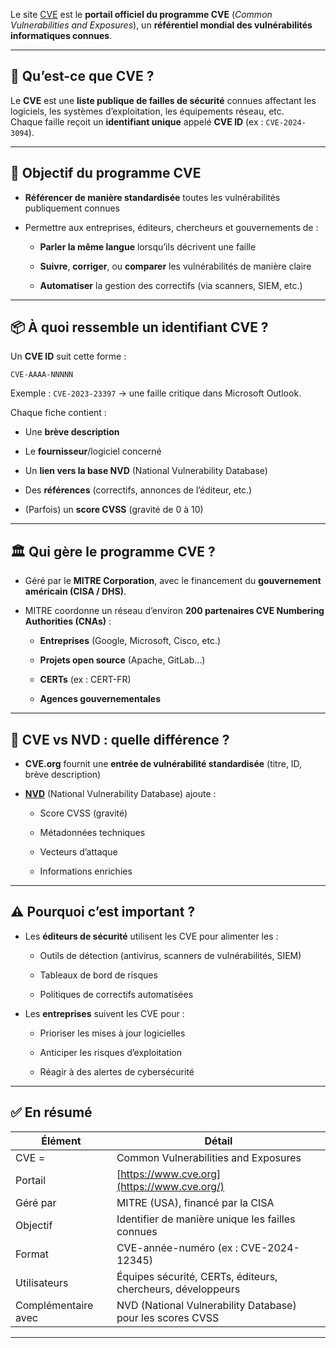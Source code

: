 Le site [CVE](https://www.cve.org/) est le **portail officiel du programme CVE** (_Common Vulnerabilities and Exposures_), un **référentiel mondial des vulnérabilités informatiques connues**.

---

## 🧠 Qu’est-ce que CVE ?

Le **CVE** est une **liste publique de failles de sécurité** connues affectant les logiciels, les systèmes d’exploitation, les équipements réseau, etc.  
Chaque faille reçoit un **identifiant unique** appelé **CVE ID** (ex : `CVE-2024-3094`).

---

## 🎯 Objectif du programme CVE

- **Référencer de manière standardisée** toutes les vulnérabilités publiquement connues
    
- Permettre aux entreprises, éditeurs, chercheurs et gouvernements de :
    
    - **Parler la même langue** lorsqu’ils décrivent une faille
        
    - **Suivre**, **corriger**, ou **comparer** les vulnérabilités de manière claire
        
    - **Automatiser** la gestion des correctifs (via scanners, SIEM, etc.)
        

---

## 📦 À quoi ressemble un identifiant CVE ?

Un **CVE ID** suit cette forme :

```
CVE-AAAA-NNNNN
```

Exemple : `CVE-2023-23397` → une faille critique dans Microsoft Outlook.

Chaque fiche contient :

- Une **brève description**
    
- Le **fournisseur**/logiciel concerné
    
- Un **lien vers la base NVD** (National Vulnerability Database)
    
- Des **références** (correctifs, annonces de l’éditeur, etc.)
    
- (Parfois) un **score CVSS** (gravité de 0 à 10)
    

---

## 🏛️ Qui gère le programme CVE ?

- Géré par le **MITRE Corporation**, avec le financement du **gouvernement américain (CISA / DHS)**.
    
- MITRE coordonne un réseau d’environ **200 partenaires CVE Numbering Authorities (CNAs)** :
    
    - **Entreprises** (Google, Microsoft, Cisco, etc.)
        
    - **Projets open source** (Apache, GitLab…)
        
    - **CERTs** (ex : CERT-FR)
        
    - **Agences gouvernementales**
        

---

## 🔗 CVE vs NVD : quelle différence ?

- **CVE.org** fournit une **entrée de vulnérabilité standardisée** (titre, ID, brève description)
    
- **[NVD](https://nvd.nist.gov/)** (National Vulnerability Database) ajoute :
    
    - Score CVSS (gravité)
        
    - Métadonnées techniques
        
    - Vecteurs d’attaque
        
    - Informations enrichies
        

---

## ⚠️ Pourquoi c’est important ?

- Les **éditeurs de sécurité** utilisent les CVE pour alimenter les :
    
    - Outils de détection (antivirus, scanners de vulnérabilités, SIEM)
        
    - Tableaux de bord de risques
        
    - Politiques de correctifs automatisées
        
- Les **entreprises** suivent les CVE pour :
    
    - Prioriser les mises à jour logicielles
        
    - Anticiper les risques d’exploitation
        
    - Réagir à des alertes de cybersécurité
        

---

## ✅ En résumé

|Élément|Détail|
|---|---|
|CVE =|Common Vulnerabilities and Exposures|
|Portail|[https://www.cve.org](https://www.cve.org/)|
|Géré par|MITRE (USA), financé par la CISA|
|Objectif|Identifier de manière unique les failles connues|
|Format|CVE-année-numéro (ex : CVE-2024-12345)|
|Utilisateurs|Équipes sécurité, CERTs, éditeurs, chercheurs, développeurs|
|Complémentaire avec|NVD (National Vulnerability Database) pour les scores CVSS|

---
